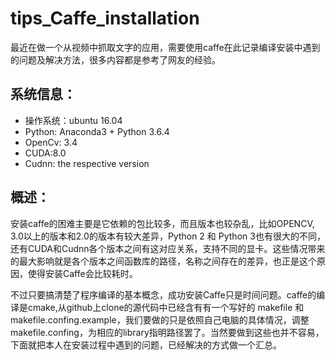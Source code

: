 # tips_Caffe_installation

最近在做一个从视频中抓取文字的应用，需要使用caffe在此记录编译安装中遇到的问题及解决方法，很多内容都是参考了网友的经验。

## 系统信息：
- 操作系统：ubuntu 16.04
- Python: Anaconda3 + Python 3.6.4
- OpenCv: 3.4
- CUDA:8.0
- Cudnn: the respective version

## 概述：
安装caffe的困难主要是它依赖的包比较多，而且版本也较杂乱，比如OPENCV, 3.0以上的版本和2.0的版本有较大差异，Python 2 和 Python 3也有很大的不同，还有CUDA和Cudnn各个版本之间有这对应关系，支持不同的显卡。这些情况带来的最大影响就是各个版本之间函数库的路径，名称之间存在的差异，也正是这个原因，使得安装Caffe会比较耗时。

不过只要搞清楚了程序编译的基本概念，成功安装Caffe只是时间问题。caffe的编译是cmake,从github上clone的源代码中已经含有有一个写好的 makefile 和 makefile.confing.example，我们要做的只是依照自己电脑的具体情况，调整makefile.confing，为相应的library指明路径罢了。当然要做到这些也并不容易，下面就把本人在安装过程中遇到的问题，已经解决的方式做一个汇总。
